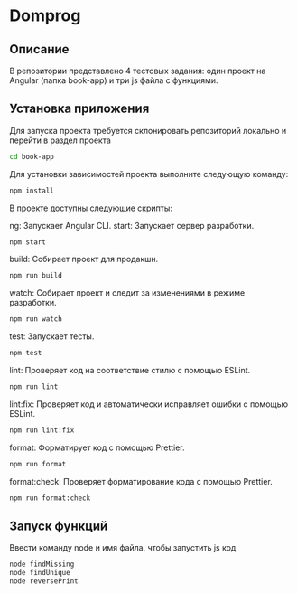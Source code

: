 # Domprog

## Описание

В репозитории представлено 4 тестовых задания: один проект на Angular (папка book-app) и три js файла с функциями.

## Установка приложения

Для запуска проекта требуется склонировать репозиторий локально и перейти в раздел проекта

```bash
cd book-app
```
Для установки зависимостей проекта выполните следующую команду:

```bash
npm install
```

В проекте доступны следующие скрипты:


ng: Запускает Angular CLI.
start: Запускает сервер разработки.
```bash
npm start
```
build: Собирает проект для продакшн.
```bash
npm run build
```

watch: Собирает проект и следит за изменениями в режиме разработки.
```bash
npm run watch
```

test: Запускает тесты.
```bash
npm test
```

lint: Проверяет код на соответствие стилю с помощью ESLint.
```bash
npm run lint
```

lint:fix: Проверяет код и автоматически исправляет ошибки с помощью ESLint.
```bash
npm run lint:fix
```

format: Форматирует код с помощью Prettier.
```bash
npm run format
```

format:check: Проверяет форматирование кода с помощью Prettier.
```bash
npm run format:check
```

## Запуск функций

Ввести команду node и имя файла, чтобы запустить js код 

```bash
node findMissing
node findUnique
node reversePrint
```